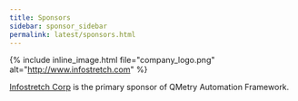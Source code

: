 ```yaml
---
title: Sponsors
sidebar: sponsor_sidebar
permalink: latest/sponsors.html
---
```





{% include inline_image.html file="company_logo.png" alt="http://www.infostretch.com" %} 


<a href="http://www.infostretch.com">Infostretch Corp</a> is the primary sponsor of QMetry Automation Framework.